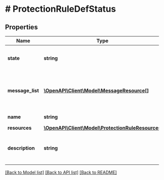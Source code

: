 # # ProtectionRuleDefStatus

## Properties

Name | Type | Description | Notes
------------ | ------------- | ------------- | -------------
**state** | **string** | The state of the protection rule. | [optional]
**message_list** | [**\OpenAPI\Client\Model\MessageResource[]**](MessageResource.md) | Any error messages for the protection rule, if in an error state. | [optional]
**name** | **string** | Protection Rule name |
**resources** | [**\OpenAPI\Client\Model\ProtectionRuleResources**](ProtectionRuleResources.md) |  |
**description** | **string** | A description for the protection rule. | [optional]

[[Back to Model list]](../../README.md#models) [[Back to API list]](../../README.md#endpoints) [[Back to README]](../../README.md)
